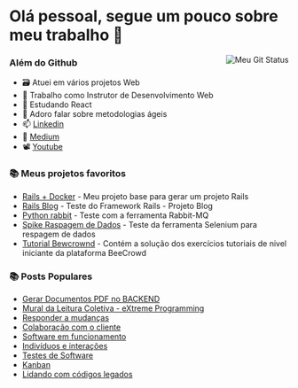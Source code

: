 # Olá pessoal, segue um pouco sobre meu trabalho 👋

<img  align="right" alt="Meu Git Status" title="Meu Git Status" src="https://github-readme-streak-stats.herokuapp.com/?user=zluvsand&theme=dracula"/>

### Além do Github
 - 🗃️ Atuei em vários projetos Web
 - 💼 Trabalho como Instrutor de Desenvolvimento Web
 - 🌱 Estudando React
 - 💬 Adoro falar sobre metodologias ágeis
 - 📫 [Linkedin](https://www.linkedin.com/in/williamarcondes)
 - 📝 [Medium](https://william-marcondes.medium.com)
 - 📽️ [Youtube](https://www.youtube.com/channel/UCbAFHW-f3-lP4H4Fq__jOdw)

### 📚 Meus projetos favoritos
- [Rails + Docker](https://github.com/williamarcondes/rails-docker-limpo) - Meu projeto base para gerar um projeto Rails
- [Rails Blog](https://github.com/williamarcondes/rails-blog-tutorial) - Teste do Framework Rails - Projeto Blog
- [Python rabbit](https://github.com/williamarcondes/python-rabbit) - Teste com a ferramenta Rabbit-MQ
- [Spike Raspagem de Dados](https://github.com/williamarcondes/spike-extrator-licitacao) - Teste da ferramenta Selenium para respagem de dados
- [Tutorial Bewcrownd](https://github.com/williamarcondes/tutorial-beecrowd) - Contém a solução dos exercícios tutoriais de nivel iniciante da plataforma BeeCrowd


### 📚 Posts Populares
- [Gerar Documentos PDF no BACKEND](https://william-marcondes.medium.com/gerar-documentos-pdf-no-backend-84db7675ba91)
- [Mural da Leitura Coletiva - eXtreme Programming](https://share.atelie.software/mural-da-leitura-coletiva-do-ateli%C3%AA-df63f7b9e1e0)
- [Responder a mudanças](https://share.atelie.software/responder-a-mudan%C3%A7as-minuto-%C3%A1gil-09-a0c3d1e6d952)
- [Colaboração com o cliente](https://share.atelie.software/colabora%C3%A7%C3%A3o-com-o-cliente-minuto-%C3%A1gil-06-99587c514460)
- [Software em funcionamento](https://share.atelie.software/software-em-funcionamento-minuto-%C3%A1gil-07-3f1a853ac4f9)
- [Indivíduos e interações](https://share.atelie.software/indiv%C3%ADduos-e-intera%C3%A7%C3%B5es-minuto-%C3%A1gil-06-cd412662ee25)
- [Testes de Software](https://share.atelie.software/testes-de-software-minuto-%C3%A1gil-03-803a6bde1914)
- [Kanban](https://share.atelie.software/kanban-minuto-%C3%A1gil-0-1-54b480e8b1f8)
- [Lidando com códigos legados](https://guildadocodigo.atelie.software/lidando-com-c%C3%B3digos-legados-ab426b36fa6e)
